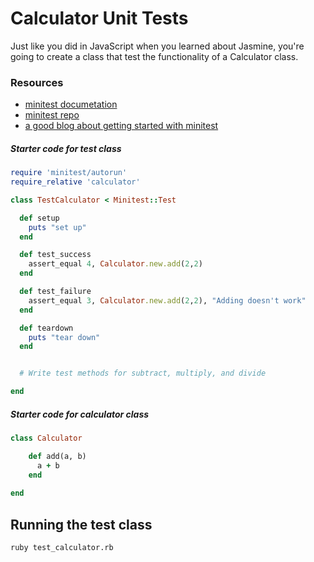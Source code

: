 # Calculator Unit Tests

Just like you did in JavaScript when you learned about Jasmine, you're going to create a class that test the functionality of a Calculator class.

### Resources

* [minitest documetation](http://docs.seattlerb.org/minitest/)
* [minitest repo](https://github.com/seattlerb/minitest)
* [a good blog about getting started with minitest](http://blog.teamtreehouse.com/short-introduction-minitest)

##### Starter code for test class

```ruby
require 'minitest/autorun'
require_relative 'calculator'

class TestCalculator < Minitest::Test

  def setup
    puts "set up"
  end

  def test_success
    assert_equal 4, Calculator.new.add(2,2)
  end

  def test_failure
    assert_equal 3, Calculator.new.add(2,2), "Adding doesn't work"
  end

  def teardown
    puts "tear down"
  end


  # Write test methods for subtract, multiply, and divide

end
```

##### Starter code for calculator class

```ruby
class Calculator

    def add(a, b) 
      a + b
    end
    
end
```

## Running the test class

```
ruby test_calculator.rb
```
